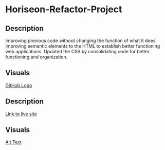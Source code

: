 # Horiseon-Refactor-Project

## Description

Improving previous code without changing the function of what it does. Improving semantic elements to the HTML to establish better functioning web applications. Updated the CSS by consolidating code for better functioning and organization.

## Visuals 
[GitHub Logo](/images/github-logo.png) 

## Description 
[Link to live site](https://www.google.com)

## Visuals 
[Alt Text](images)

